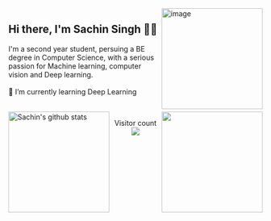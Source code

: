 <img align="right" height="200px" src="https://www.hostinger.com/tutorials/wp-content/uploads/sites/2/2021/08/learn-coding-online-for-free.png" alt="image" />

<p align="left">

## Hi there, I'm Sachin Singh 👋🏻
 
I'm a second year student, persuing a BE degree in Computer Science, with a serious passion for Machine learning, computer vision and Deep learning. <br>
<br>
🌱 I’m currently learning Deep Learning <br>
  <p>
<br>


<img align="left" height="200px" src="https://github-readme-stats.vercel.app/api?username=sachinSingh16-09&show_icons=true&count_private=true&title_color=ff0087&bg_color=fafbfc00&text_color=a2a2a2" alt="Sachin's github stats" />

  <img align="right" height="200px" src="https://github-readme-stats.vercel.app/api/top-langs/?username=sachinSingh16-09&title_color=ff0087&bg_color=fafbfc00&text_color=35b5ff&hide=EJS" />
<p align="center"> 
  Visitor count<br>
  <img src="https://profile-counter.glitch.me/sachinSingh16-09/count.svg" />
</p>

<br> 
<br>
<br>
